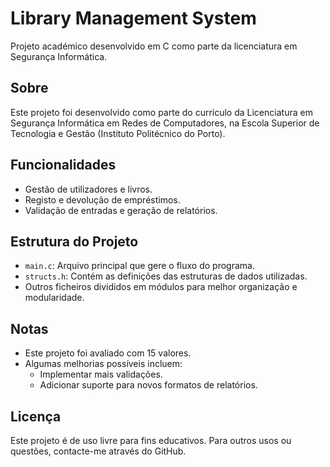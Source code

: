 # Library Management System
Projeto académico desenvolvido em C como parte da licenciatura em Segurança Informática.

## Sobre
Este projeto foi desenvolvido como parte do currículo da Licenciatura em Segurança Informática em Redes de Computadores, na Escola Superior de Tecnologia e Gestão (Instituto Politécnico do Porto).

## Funcionalidades
- Gestão de utilizadores e livros.
- Registo e devolução de empréstimos.
- Validação de entradas e geração de relatórios.

## Estrutura do Projeto
- `main.c`: Arquivo principal que gere o fluxo do programa.
- `structs.h`: Contém as definições das estruturas de dados utilizadas.
- Outros ficheiros divididos em módulos para melhor organização e modularidade.

## Notas
- Este projeto foi avaliado com 15 valores.
- Algumas melhorias possíveis incluem: 
  - Implementar mais validações.
  - Adicionar suporte para novos formatos de relatórios.
 
## Licença
Este projeto é de uso livre para fins educativos. Para outros usos ou questões, contacte-me através do GitHub.

